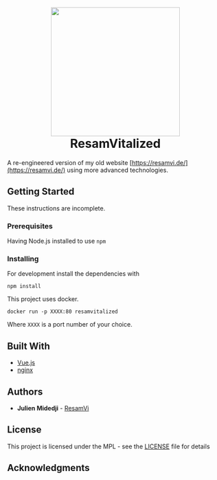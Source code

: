 <h1 align="center">
  <img src="https://resamvi.de/img/logo.png" width="300"></a>
  <br>
  ResamVitalized
</h1>

A re-engineered version of my old website [https://resamvi.de/](https://resamvi.de/) using more advanced technologies.

## Getting Started

These instructions are incomplete.

### Prerequisites

Having Node.js installed to use `npm`

### Installing

For development install the dependencies with

```
npm install
```

This project uses docker.

```
docker run -p XXXX:80 resamvitalized
```

Where `XXXX` is a port number of your choice.


## Built With

* [Vue.js](https://vuejs.org/)
* [nginx](https://nginx.org/en/)


## Authors

* **Julien Midedji** - [ResamVi](https://github.com/ResamVi)

## License

This project is licensed under the MPL  - see the [LICENSE](LICENSE) file for details

## Acknowledgments



